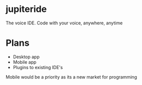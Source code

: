 # jupiteride
The voice IDE. Code with your voice, anywhere, anytime
 
 
# Plans
* Desktop app
* Mobile app
* Plugins to existing IDE's

Mobile would be a priority as its a new market for programming
